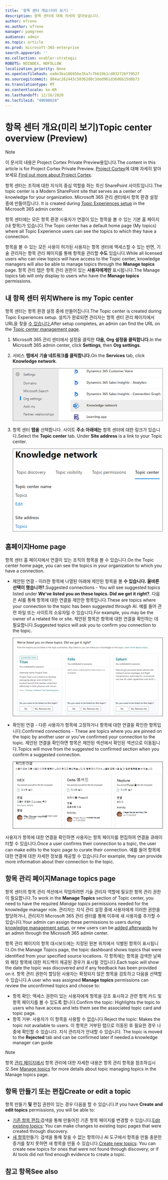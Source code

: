 ```yaml
---
title: '항목 센터 개요(미리 보기) '
description: 항목 센터에 대해 자세히 알아보습니다.
author: efrene
ms.author: efrene
manager: pamgreen
audience: admin
ms.topic: article
ms.prod: microsoft-365-enterprise
search.appverid: ''
ms.collection: enabler-strategic
ROBOTS: NOINDEX, NOFOLLOW
localization_priority: None
ms.openlocfilehash: ea0e3ba186956e35a7c7b619b1cd032726f7952f
ms.sourcegitcommit: 884ac262443c50362d0c3ded961d36d6b15d8b73
ms.translationtype: MT
ms.contentlocale: ko-KR
ms.lasthandoff: 12/16/2020
ms.locfileid: "49698624"
---
```

# <a name="topic-center-overview-preview"></a><span data-ttu-id="535d9-103">항목 센터 개요(미리 보기)</span><span class="sxs-lookup"><span data-stu-id="535d9-103">Topic center overview (Preview)</span></span>

> [!Note] 
> <span data-ttu-id="535d9-104">이 문서의 내용은 Project Cortex Private Preview용입니다.</span><span class="sxs-lookup"><span data-stu-id="535d9-104">The content in this article is for Project Cortex Private Preview.</span></span> <span data-ttu-id="535d9-105">[Project Cortex](https://aka.ms/projectcortex)에 대해 자세히 알아보세요.</span><span class="sxs-lookup"><span data-stu-id="535d9-105">[Find out more about Project Cortex](https://aka.ms/projectcortex).</span></span>

<span data-ttu-id="535d9-106">항목 센터는 조직에 대한 지식의 중심 역할을 하는 최신 SharePoint 사이트입니다.</span><span class="sxs-lookup"><span data-stu-id="535d9-106">The topic center is a Modern SharePoint site that serves as a center of knowledge for your organization.</span></span> <span data-ttu-id="535d9-107">Microsoft 365 관리 센터에서 항목 환경 설정 중에 만들어집니다. [](set-up-topic-experiences.md)</span><span class="sxs-lookup"><span data-stu-id="535d9-107">It is created during [Topic Experiences setup](set-up-topic-experiences.md) in the Microsoft 365 admin center.</span></span>

<span data-ttu-id="535d9-108">항목 센터에는 모든 항목 환경 사용자가 연결이 있는 항목을 볼 수 있는 기본 홈 페이지(내 항목)가 있습니다.</span><span class="sxs-lookup"><span data-stu-id="535d9-108">The Topic center has a default home page (My topics) where all Topic Experience users can see the topics to which they have a connection.</span></span> 

<span data-ttu-id="535d9-109">항목을 볼 수 있는 모든 사용이 허가된 사용자는 항목 센터에 액세스할 수 있는 반면, 기술 관리자는 항목 관리 페이지를 통해 항목을 관리할 **수도** 있습니다.</span><span class="sxs-lookup"><span data-stu-id="535d9-109">While all licensed users who can view topics will have access to the Topic center, knowledge managers will also be able to manage topics through the **Manage topics** page.</span></span> <span data-ttu-id="535d9-110">항목 관리 탭은 항목 관리 권한이 있는 **사용자에게만** 표시됩니다.</span><span class="sxs-lookup"><span data-stu-id="535d9-110">The Manage topics tab will only display to users who have the **Manage topics** permissions.</span></span> 

## <a name="where-is-my-topic-center"></a><span data-ttu-id="535d9-111">내 항목 센터 위치</span><span class="sxs-lookup"><span data-stu-id="535d9-111">Where is my Topic center</span></span>

<span data-ttu-id="535d9-112">항목 센터는 항목 환경 설정 중에 만들어집니다.</span><span class="sxs-lookup"><span data-stu-id="535d9-112">The Topic center is created during Topic Experiences setup.</span></span> <span data-ttu-id="535d9-113">설치가 완료되면 관리자는 항목 센터 관리 페이지에서 URL을 찾을 [수 있습니다.](https://docs.microsoft.com/microsoft-365/knowledge/topic-experiences-administration#to-access-topics-management-settings)</span><span class="sxs-lookup"><span data-stu-id="535d9-113">After setup completes, an admin can find the URL on the [Topic center management page](https://docs.microsoft.com/microsoft-365/knowledge/topic-experiences-administration#to-access-topics-management-settings).</span></span>


1. <span data-ttu-id="535d9-114">Microsoft 365 관리 센터에서 설정을 클릭한 **다음, Org 설정을 클릭합니다.**</span><span class="sxs-lookup"><span data-stu-id="535d9-114">In the Microsoft 365 admin center, click **Settings**, then **Org settings**.</span></span>
2. <span data-ttu-id="535d9-115">서비스 **탭에서** **기술 네트워크를 클릭합니다.**</span><span class="sxs-lookup"><span data-stu-id="535d9-115">On the **Services** tab, click **Knowledge network**.</span></span>

    ![지식에 사람 연결](../media/admin-org-knowledge-options-completed.png) </br>

3. <span data-ttu-id="535d9-117">항목 센터 **탭을** 선택합니다. 사이트 **주소 아래에는** 항목 센터에 대한 링크가 있습니다.</span><span class="sxs-lookup"><span data-stu-id="535d9-117">Select the **Topic center** tab. Under **Site address** is a link to your Topic center.</span></span>

    ![knowledge-network-settings](../media/knowledge-network-settings-topic-center.png) </br>



## <a name="home-page"></a><span data-ttu-id="535d9-119">홈페이지</span><span class="sxs-lookup"><span data-stu-id="535d9-119">Home page</span></span>

<span data-ttu-id="535d9-120">항목 센터 홈 페이지에서 연결이 있는 조직의 항목을 볼 수 있습니다.</span><span class="sxs-lookup"><span data-stu-id="535d9-120">On the Topic center home page, you can see the topics in your organization to which you have a connection.</span></span>

- <span data-ttu-id="535d9-121">제안된 연결 - 이러한 항목에 나열된 아래에 제안된 항목을 볼 **수 있습니다. 올바른 선택이 했습니까?**.</span><span class="sxs-lookup"><span data-stu-id="535d9-121">Suggested connections - You will see suggested topics listed under **We've listed you on these topics. Did we get it right?**.</span></span> <span data-ttu-id="535d9-122">다음은 AI를 통해 항목에 대한 연결을 제안한 항목입니다.</span><span class="sxs-lookup"><span data-stu-id="535d9-122">These are topics where your connection to the topic has been suggested through AI.</span></span> <span data-ttu-id="535d9-123">예를 들어 관련 파일 또는 사이트의 소유자일 수 있습니다.</span><span class="sxs-lookup"><span data-stu-id="535d9-123">For example, you may be the owner of a related file or site.</span></span> <span data-ttu-id="535d9-124">제안된 항목은 항목에 대한 연결을 확인하는 데 필요합니다.</span><span class="sxs-lookup"><span data-stu-id="535d9-124">Suggested topics will ask you to confirm you connection to the topic.</span></span>

   ![제안된 연결](../media/knowledge-management/my-topics.png) </br>
 
- <span data-ttu-id="535d9-126">확인된 연결 - 다른 사용자가 항목에 고정하거나 항목에 대한 연결을 확인한 항목입니다.</span><span class="sxs-lookup"><span data-stu-id="535d9-126">Confirmed connections - These are topics where you are pinned on the topic by another user or you've confirmed your connection to the topic.</span></span> <span data-ttu-id="535d9-127">제안된 연결을 확인하면 항목은 제안된 섹션에서 확인된 섹션으로 이동됩니다.</span><span class="sxs-lookup"><span data-stu-id="535d9-127">Topics will move from the suggested to confirmed section when you confirm a suggested connection.</span></span>
 
   ![확인된 항목](../media/knowledge-management/my-topics-confirmed.png) </br>

<span data-ttu-id="535d9-129">사용자가 항목에 대한 연결을 확인하면 사용자는 항목 페이지를 편집하여 연결을 큐레이터할 수 있습니다.</span><span class="sxs-lookup"><span data-stu-id="535d9-129">Once a user confirms their connection to a topic, the user can make edits to the topic page to curate their connection.</span></span> <span data-ttu-id="535d9-130">예를 들어 항목에 대한 연결에 대한 자세한 정보를 제공할 수 있습니다.</span><span class="sxs-lookup"><span data-stu-id="535d9-130">For example, they can provide more information about their connection to the topic.</span></span>


## <a name="manage-topics-page"></a><span data-ttu-id="535d9-131">항목 관리 페이지</span><span class="sxs-lookup"><span data-stu-id="535d9-131">Manage topics page</span></span>

<span data-ttu-id="535d9-132">항목 센터의  항목 관리 섹션에서 작업하려면 기술 관리자  역할에 필요한 항목 관리 권한이 필요합니다.</span><span class="sxs-lookup"><span data-stu-id="535d9-132">To work in the **Manage Topics** section of Topic center, you need to have the required *Manage topics* permissions needed for the knowledge manager role.</span></span> <span data-ttu-id="535d9-133">관리자는 지식 관리 설정 중에 [](set-up-topic-experiences.md)사용자에게 이러한 권한을 할당하거나, [](topic-experiences-knowledge-rules.md) 관리자가 Microsoft 365 관리 센터를 통해 이후에 새 사용자를 추가할 수 있습니다.</span><span class="sxs-lookup"><span data-stu-id="535d9-133">Your admin can assign these permissions to users during [knowledge management setup](set-up-topic-experiences.md), or new users can be [added afterwards](topic-experiences-knowledge-rules.md) by an admin through the Microsoft 365 admin center.</span></span>

<span data-ttu-id="535d9-134">항목 관리 페이지의 항목 대시보드에는 지정된 원본 위치에서 식별된 항목이 표시됩니다.</span><span class="sxs-lookup"><span data-stu-id="535d9-134">On the Manage Topics page, the topic dashboard shows topics that were identified from your specified source locations.</span></span> <span data-ttu-id="535d9-135">각 항목에는 항목을 검색한 날짜와 해당 항목에 대한 피드백이 제공된 경우가 표시될 것입니다.</span><span class="sxs-lookup"><span data-stu-id="535d9-135">Each topic will show the date the topic was discovered and if any feedback has been provided on it.</span></span> <span data-ttu-id="535d9-136">항목 관리 권한이  할당된 사용자는 확정되지 않은 항목을 검토하고 다음을 선택할 수 있습니다.</span><span class="sxs-lookup"><span data-stu-id="535d9-136">A user who was assigned **Manage topics** permissions can review the unconfirmed topics and choose to:</span></span>
- <span data-ttu-id="535d9-137">항목 확인: 액세스 권한이 있는 사용자에게 항목을 강조 표시하고 관련 항목 카드 및 항목 페이지를 볼 수 있도록 합니다.</span><span class="sxs-lookup"><span data-stu-id="535d9-137">Confirm the topic: Highlights the topic to users who have access and lets them see the associated topic card and topic page.</span></span>
- <span data-ttu-id="535d9-138">항목 거부: 사용자가 이 항목을 사용할 수 없습니다.</span><span class="sxs-lookup"><span data-stu-id="535d9-138">Reject the topic: Makes the topic not available to users.</span></span> <span data-ttu-id="535d9-139">이 항목은 거부된 탭으로 이동된 후 필요한 경우 나중에 확인할 수 있습니다. 지식 관리자가 안내할 수 있습니다. </span><span class="sxs-lookup"><span data-stu-id="535d9-139">The topic is moved to the **Rejected** tab and can be confirmed later if needed.a knowledge manager can guide</span></span> 

> [!Note] 
> <span data-ttu-id="535d9-140">항목 [관리 페이지에서](manage-topics.md) 항목 관리에 대한 자세한 내용은 항목 관리 항목을 참조하십시오.</span><span class="sxs-lookup"><span data-stu-id="535d9-140">See [Manage topics](manage-topics.md) for more details about topic managing topics in the Manage topics page.</span></span>


## <a name="create-or-edit-a-topic"></a><span data-ttu-id="535d9-141">항목 만들기 또는 편집</span><span class="sxs-lookup"><span data-stu-id="535d9-141">Create or edit a topic</span></span>

<span data-ttu-id="535d9-142">항목 만들기 **및** 편집 권한이 있는 경우 다음을 할 수 있습니다.</span><span class="sxs-lookup"><span data-stu-id="535d9-142">If you have **Create and edit topics** permissions, you will be able to:</span></span>

- <span data-ttu-id="535d9-143">[기존 항목 편집:](edit-a-topic.md)검색을 통해 만들어진 기존 항목 페이지를 변경할 수 있습니다.</span><span class="sxs-lookup"><span data-stu-id="535d9-143">[Edit existing topics](edit-a-topic.md): You can make changes to existing topic pages that were created through discovery.</span></span>
- <span data-ttu-id="535d9-144">[새 항목](create-a-topic.md)만들기: 검색을 통해 찾을 수 없는 항목이나 AI 도구에서 항목을 만들 충분한 증거를 찾지 못하면 새 항목을 만들 수 있습니다.</span><span class="sxs-lookup"><span data-stu-id="535d9-144">[Create new topics](create-a-topic.md): You can create new topics for ones that were not found through discovery, or if AI tools did not find enough evidence to create a topic.</span></span>






## <a name="see-also"></a><span data-ttu-id="535d9-145">참고 항목</span><span class="sxs-lookup"><span data-stu-id="535d9-145">See also</span></span>



  






